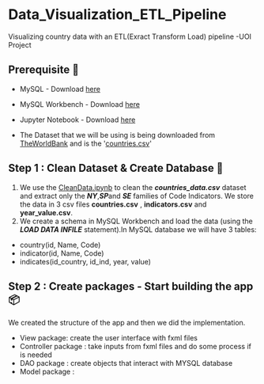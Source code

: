 # Data_Visualization_ETL_Pipeline
Visualizing country data with an ETL(Exract Transform Load) pipeline -UOI Project

## Prerequisite :wave:

- MySQL - Download [here](https://www.mysql.com)

- MySQL Workbench - Download [here](https://dev.mysql.com/downloads/file/?id=509428) 

- Jupyter Notebook - Download [here](https://jupyter.org/install)

- The Dataset that we will be using is being downloaded from [TheWorldBank](https://data.worldbank.org/) and is the '[countries.csv](https://github.com/Georgemouts/Data_Visualization_ETL_Pipeline/blob/main/countries_data.csv)'

## Step 1 : Clean Dataset & Create Database :memo: 
1. We use the [CleanData.ipynb](https://github.com/Georgemouts/Data_Visualization_ETL_Pipeline/blob/main/CleanData.ipynb) to clean the ***countries_data.csv*** dataset and extract only the ***NY***,***SP***and ***SE***  families of Code Indicators. We store the data in 3 csv files **countries.csv** , **indicators.csv** and **year_value.csv**.
2. We create a schema in MySQL Workbench and load the data (using the ***LOAD DATA INFILE*** statement).In MySQL database we will have 3 tables:
 
  - country(id, Name, Code)
  - indicator(id, Name, Code)
  - indicates(id_country, id_ind, year, value)


## Step 2 : Create packages - Start building the app :package:
We created the structure of the app and then we did the  implementation.

- View package: create the user interface with fxml files
- Controller package : take inputs from fxml files and do some process if is needed
- DAO package : create objects that interact with MYSQL database
- Model package :






